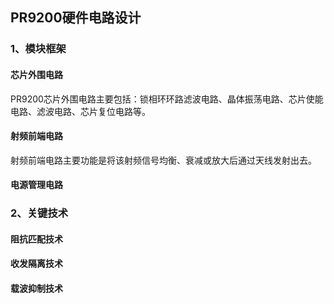 ## PR9200硬件电路设计

### 1、模块框架

#### 芯片外围电路
PR9200芯片外围电路主要包括：锁相环环路滤波电路、晶体振荡电路、芯片使能电路、滤波电路、芯片复位电路等。

#### 射频前端电路
射频前端电路主要功能是将该射频信号均衡、衰减或放大后通过天线发射出去。

#### 电源管理电路

### 2、关键技术
#### 阻抗匹配技术

#### 收发隔离技术

#### 载波抑制技术

####


